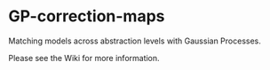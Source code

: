# GP-correction-maps
Matching models across abstraction levels with Gaussian Processes.

Please see the Wiki for more information.
